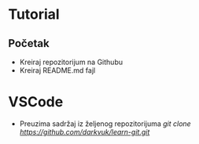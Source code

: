 # Tutorial

## Početak
- Kreiraj repozitorijum na Githubu
- Kreiraj README.md fajl

# VSCode
- Preuzima sadržaj iz željenog repozitorijuma
*git clone https://github.com/darkvuk/learn-git.git*

